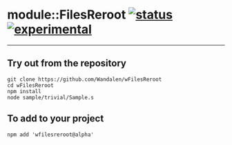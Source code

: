 
# module::FilesReroot  [![status](https://github.com/Wandalen/wFilesReroot/workflows/publish/badge.svg)](https://github.com/Wandalen/wFilesReroot/actions?query=workflow%3Apublish) [![experimental](https://img.shields.io/badge/stability-experimental-orange.svg)](https://github.com/emersion/stability-badges#experimental)

___

## Try out from the repository
```
git clone https://github.com/Wandalen/wFilesReroot
cd wFilesReroot
npm install
node sample/trivial/Sample.s
```

## To add to your project
```
npm add 'wfilesreroot@alpha'
```




